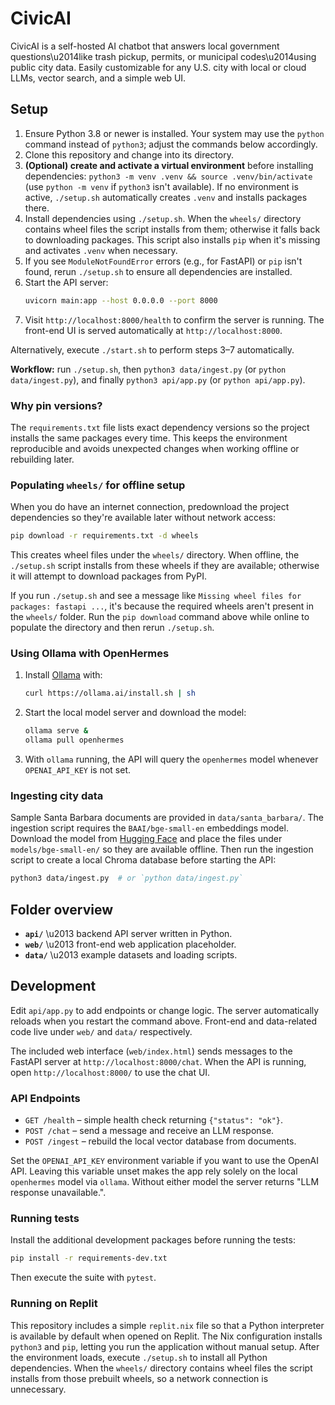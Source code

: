 # CivicAI
CivicAI is a self-hosted AI chatbot that answers local government questions\u2014like trash pickup, permits, or municipal codes\u2014using public city data. Easily customizable for any U.S. city with local or cloud LLMs, vector search, and a simple web UI.

## Setup
1. Ensure Python 3.8 or newer is installed.
   Your system may use the `python` command instead of `python3`; adjust the commands below accordingly.
2. Clone this repository and change into its directory.
3. **(Optional) create and activate a virtual environment** before installing dependencies:
   `python3 -m venv .venv && source .venv/bin/activate` (use `python -m venv` if `python3` isn't available).
   If no environment is active, `./setup.sh` automatically creates `.venv` and installs packages there.
4. Install dependencies using `./setup.sh`. When the `wheels/` directory contains wheel files the script installs from them; otherwise it falls back to downloading packages. This script also installs `pip` when it's missing and activates `.venv` when necessary.
5. If you see `ModuleNotFoundError` errors (e.g., for FastAPI) or `pip` isn't found, rerun `./setup.sh` to ensure all dependencies are installed.
6. Start the API server:
   ```bash
   uvicorn main:app --host 0.0.0.0 --port 8000
   ```
7. Visit `http://localhost:8000/health` to confirm the server is running. The front-end UI is served automatically at `http://localhost:8000`.

Alternatively, execute `./start.sh` to perform steps 3–7 automatically.

**Workflow:** run `./setup.sh`, then `python3 data/ingest.py` (or `python data/ingest.py`), and finally `python3 api/app.py` (or `python api/app.py`).

### Why pin versions?
The `requirements.txt` file lists exact dependency versions so the
project installs the same packages every time. This keeps the
environment reproducible and avoids unexpected changes when working
offline or rebuilding later.

### Populating `wheels/` for offline setup
When you do have an internet connection, predownload the project dependencies so
they're available later without network access:

```bash
pip download -r requirements.txt -d wheels
```

This creates wheel files under the `wheels/` directory. When offline, the
`./setup.sh` script installs from these wheels if they are available;
otherwise it will attempt to download packages from PyPI.

If you run `./setup.sh` and see a message like `Missing wheel files for packages: fastapi ...`,
it's because the required wheels aren't present in the `wheels/` folder. Run the
`pip download` command above while online to populate the directory and then
rerun `./setup.sh`.

### Using Ollama with OpenHermes
1. Install [Ollama](https://ollama.ai) with:
   ```bash
   curl https://ollama.ai/install.sh | sh
   ```
2. Start the local model server and download the model:
   ```bash
   ollama serve &
   ollama pull openhermes
   ```
3. With `ollama` running, the API will query the `openhermes` model whenever
   `OPENAI_API_KEY` is not set.

### Ingesting city data
Sample Santa Barbara documents are provided in `data/santa_barbara/`. The
ingestion script requires the `BAAI/bge-small-en` embeddings model. Download
the model from [Hugging Face](https://huggingface.co/BAAI/bge-small-en) and
place the files under `models/bge-small-en/` so they are available offline.
Then run the ingestion script to create a local Chroma database before starting
the API:

```bash
python3 data/ingest.py  # or `python data/ingest.py`
```

## Folder overview
- **`api/`** \u2013 backend API server written in Python.
- **`web/`** \u2013 front-end web application placeholder.
- **`data/`** \u2013 example datasets and loading scripts.

## Development
Edit `api/app.py` to add endpoints or change logic. The server automatically reloads when you restart the command above. Front-end and data-related code live under `web/` and `data/` respectively.

The included web interface (`web/index.html`) sends messages to the FastAPI
server at `http://localhost:8000/chat`. When the API is running, open
`http://localhost:8000/` to use the chat UI.

### API Endpoints

- `GET /health` – simple health check returning `{"status": "ok"}`.
- `POST /chat` – send a message and receive an LLM response.
- `POST /ingest` – rebuild the local vector database from documents.

Set the `OPENAI_API_KEY` environment variable if you want to use the OpenAI
API. Leaving this variable unset makes the app rely solely on the local
`openhermes` model via `ollama`. Without either model the server returns
"LLM response unavailable.".

### Running tests

Install the additional development packages before running the tests:

```bash
pip install -r requirements-dev.txt
```

Then execute the suite with `pytest`.

### Running on Replit

This repository includes a simple `replit.nix` file so that a Python
interpreter is available by default when opened on Replit. The Nix
configuration installs `python3` and `pip`, letting you run the
application without manual setup. After the environment loads, execute
`./setup.sh` to install all Python dependencies. When the `wheels/`
directory contains wheel files the script installs from those prebuilt wheels,
so a network connection is unnecessary.

